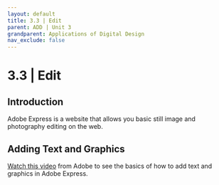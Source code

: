 ```yaml
---
layout: default
title: 3.3 | Edit			
parent: ADD | Unit 3
grandparent: Applications of Digital Design
nav_exclude: false
---
```

# 3.3 | Edit

## Introduction
Adobe Express is a website that allows you basic still image and photography editing on the web.
    
## Adding Text and Graphics
[Watch this video](https://www.youtube.com/watch?v=U5jrKOaDxbM) from Adobe to see the basics of how to add text and graphics in Adobe Express.